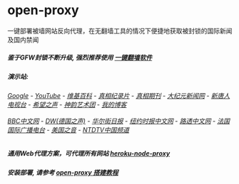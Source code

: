 # open-proxy
一键部署被墙网站反向代理，在无翻墙工具的情况下便捷地获取被封锁的国际新闻及国内禁闻

##### 鉴于GFW封锁不断升级, 强烈推荐使用 [一键翻墙软件](https://whispering-basin-79485.herokuapp.com/proxy/http://wujieliulan.com/)

#####  演示站:
######  [Google](https://whispering-basin-79485.herokuapp.com/proxy/https://www.google.com/search?q=425事件) - [YouTube](https://git.io/vxNPj) - [维基百科](https://whispering-basin-79485.herokuapp.com/proxy/https://zh.wikipedia.org/wiki/喬高-麥塔斯調查報告) - [真相纪录片](https://git.io/vpYh5) - [真相期刊](https://whispering-basin-79485.herokuapp.com/proxy/http://qikan.minghui.org/display.aspx?category_id=3&zhuanti_id=2) - [大纪元新闻网](https://whispering-basin-79485.herokuapp.com/proxy/http://www.epochtimes.com/) - [新唐人电视台](https://whispering-basin-79485.herokuapp.com/proxy/http://www.ntdtv.com/) - [希望之声](https://whispering-basin-79485.herokuapp.com/proxy/http://soundofhope.org/) - [神韵艺术团](https://whispering-basin-79485.herokuapp.com/proxy/http://www.ntdtv.com/xtr/gb/prog673.html) - [我的博客](https://whispering-basin-79485.herokuapp.com/proxy/http://truth.atspace.eu/)<br/> <br/> [BBC中文网](https://whispering-basin-79485.herokuapp.com/proxy/http://www.bbc.com/zhongwen/simp) - [DW(德国之声)](https://whispering-basin-79485.herokuapp.com/proxy/http://www.dw.com/zh/在线报导/s-9058?&zhongwen=simp) - [华尔街日报](https://whispering-basin-79485.herokuapp.com/proxy/https://cn.wsj.com/zh-hans) - [纽约时报中文网](https://whispering-basin-79485.herokuapp.com/proxy/https://cn.nytimes.com/) - [路透中文网](https://whispering-basin-79485.herokuapp.com/proxy/https://cn.reuters.com/) - [法国国际广播电台](https://whispering-basin-79485.herokuapp.com/proxy/http://cn.rfi.fr/) - [美国之音](https://whispering-basin-79485.herokuapp.com/proxy/https://www.voachinese.com/) - [NTDTV中国频道](https://git.io/vxShq)

##### 通用Web代理方案，可代理所有网站 [heroku-node-proxy](https://github.com/gfw-breaker/heroku-node-proxy#--end--) 

##### 安装部署, 请参考 [open-proxy 搭建教程](https://github.com/gfw-breaker/open-proxy/wiki#open-proxy-%E6%90%AD%E5%BB%BA%E6%95%99%E7%A8%8B)

